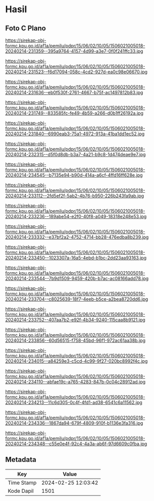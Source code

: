 # Hasil

## Foto C Plano

https://sirekap-obj-formc.kpu.go.id/af1a/pemilu/pdpr/15/06/02/10/05/1506021005018-20240214-231359--395a9764-4157-4d99-a3e7-0f0f241ffc33.jpg

https://sirekap-obj-formc.kpu.go.id/af1a/pemilu/pdpr/15/06/02/10/05/1506021005018-20240214-231523--f6d17094-058c-4cd2-927d-ea0c98e06670.jpg

https://sirekap-obj-formc.kpu.go.id/af1a/pemilu/pdpr/15/06/02/10/05/1506021005018-20240214-231636--eb0f530f-2761-4667-b75f-ac1497812b83.jpg

https://sirekap-obj-formc.kpu.go.id/af1a/pemilu/pdpr/15/06/02/10/05/1506021005018-20240214-231749--833585fc-fe49-4b59-a266-d0b1ff26192a.jpg

https://sirekap-obj-formc.kpu.go.id/af1a/pemilu/pdpr/15/06/02/10/05/1506021005018-20240214-231840--6990eab3-75a1-4972-913a-41ba1dd1ec52.jpg

https://sirekap-obj-formc.kpu.go.id/af1a/pemilu/pdpr/15/06/02/10/05/1506021005018-20240214-232315--d5f0d8db-b3a7-4a21-b9c8-1d474deae9e7.jpg

https://sirekap-obj-formc.kpu.go.id/af1a/pemilu/pdpr/15/06/02/10/05/1506021005018-20240214-234545--b7135e94-b90d-414a-a6cf-4ffd16ff628e.jpg

https://sirekap-obj-formc.kpu.go.id/af1a/pemilu/pdpr/15/06/02/10/05/1506021005018-20240214-233112--2fd5ef2f-5ab2-4b76-b950-226b243fa9ab.jpg

https://sirekap-obj-formc.kpu.go.id/af1a/pemilu/pdpr/15/06/02/10/05/1506021005018-20240214-233236--189abe54-e2f0-40f8-a049-18318e248e53.jpg

https://sirekap-obj-formc.kpu.go.id/af1a/pemilu/pdpr/15/06/02/10/05/1506021005018-20240214-233332--e37bf2a2-4752-4714-bb28-476edba8b239.jpg

https://sirekap-obj-formc.kpu.go.id/af1a/pemilu/pdpr/15/06/02/10/05/1506021005018-20240214-233450--1023307a-16a5-4ebd-b1bc-2dd23aa93163.jpg

https://sirekap-obj-formc.kpu.go.id/af1a/pemilu/pdpr/15/06/02/10/05/1506021005018-20240214-233544--7b9d1509-9459-420b-b7ac-ac08166add78.jpg

https://sirekap-obj-formc.kpu.go.id/af1a/pemilu/pdpr/15/06/02/10/05/1506021005018-20240214-233704--c8025639-18f7-4eeb-b5ce-a2bea8720dd6.jpg

https://sirekap-obj-formc.kpu.go.id/af1a/pemilu/pdpr/15/06/02/10/05/1506021005018-20240214-233752--407aa7b2-e92f-4b34-9240-115caa8b9121.jpg

https://sirekap-obj-formc.kpu.go.id/af1a/pemilu/pdpr/15/06/02/10/05/1506021005018-20240214-233856--60d56515-f758-45bd-96f1-972ac61aa38b.jpg

https://sirekap-obj-formc.kpu.go.id/af1a/pemilu/pdpr/15/06/02/10/05/1506021005018-20240214-234015--a84259e3-c5cd-4c99-9f27-020bc8992f4c.jpg

https://sirekap-obj-formc.kpu.go.id/af1a/pemilu/pdpr/15/06/02/10/05/1506021005018-20240214-234110--abfae19c-a765-4283-847b-0c04c28912ad.jpg

https://sirekap-obj-formc.kpu.go.id/af1a/pemilu/pdpr/15/06/02/10/05/1506021005018-20240214-234213--11c6d305-0c4f-4fd1-ad38-6541c6a11562.jpg

https://sirekap-obj-formc.kpu.go.id/af1a/pemilu/pdpr/15/06/02/10/05/1506021005018-20240214-234336--1867da94-679f-4809-910f-b1136e3fa316.jpg

https://sirekap-obj-formc.kpu.go.id/af1a/pemilu/pdpr/15/06/02/10/05/1506021005018-20240214-234348--c55e0e4f-92c4-4a3a-ab6f-97d6609c0fba.jpg


## Metadata

| Key        | Value               |
| ---------- | ------------------- |
| Time Stamp | 2024-02-25 12:03:42 |
| Kode Dapil | 1501                |



